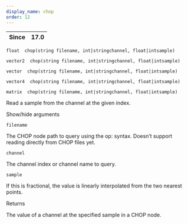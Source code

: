 ```yaml
---
display_name: chop
order: 12
---
```

| Since | 17.0 |
| --- | --- |

`float  chop(string filename, int|stringchannel, float|intsample)`

`vector2  chop(string filename, int|stringchannel, float|intsample)`

`vector  chop(string filename, int|stringchannel, float|intsample)`

`vector4  chop(string filename, int|stringchannel, float|intsample)`

`matrix  chop(string filename, int|stringchannel, float|intsample)`

Read a sample from the channel at the given index.

Show/hide arguments

`filename`

The CHOP node path to query using the op: syntax.
Doesn’t support reading directly from CHOP files yet.

`channel`

The channel index or channel name to query.

`sample`

If this is fractional, the value is linearly interpolated from the
two nearest points.

Returns

The value of a channel at the specified sample in a CHOP node.
